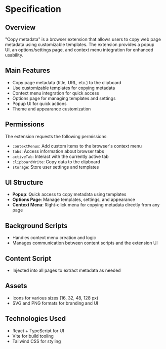 # Specification

## Overview

"Copy metadata" is a browser extension that allows users to copy web page metadata using customizable templates. The extension provides a popup UI, an options/settings page, and context menu integration for enhanced usability.

## Main Features

- Copy page metadata (title, URL, etc.) to the clipboard
- Use customizable templates for copying metadata
- Context menu integration for quick access
- Options page for managing templates and settings
- Popup UI for quick actions
- Theme and appearance customization

## Permissions

The extension requests the following permissions:

- `contextMenus`: Add custom items to the browser's context menu
- `tabs`: Access information about browser tabs
- `activeTab`: Interact with the currently active tab
- `clipboardWrite`: Copy data to the clipboard
- `storage`: Store user settings and templates

## UI Structure

- **Popup**: Quick access to copy metadata using templates
- **Options Page**: Manage templates, settings, and appearance
- **Context Menu**: Right-click menu for copying metadata directly from any page

## Background Scripts

- Handles context menu creation and logic
- Manages communication between content scripts and the extension UI

## Content Script

- Injected into all pages to extract metadata as needed

## Assets

- Icons for various sizes (16, 32, 48, 128 px)
- SVG and PNG formats for branding and UI

## Technologies Used

- React + TypeScript for UI
- Vite for build tooling
- Tailwind CSS for styling
